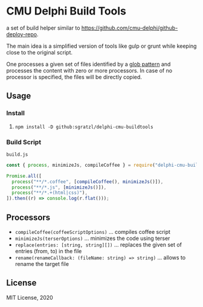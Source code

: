 # CMU Delphi Build Tools

a set of build helper similar to https://github.com/cmu-delphi/github-deploy-repo.

The main idea is a simplified version of tools like gulp or grunt while keeping close to the original script.

One processes a given set of files identified by a [glob pattern](https://github.com/isaacs/node-glob) and processes the content with zero or more processors.
In case of no processor is specified, the files will be directly copied.

## Usage

### Install

1. `npm install -D github:sgratzl/delphi-cmu-buildtools`

### Build Script

`build.js`

```js
const { process, minimizeJs, compileCoffee } = require("delphi-cmu-buildtools");

Promise.all([
  process("**/*.coffee", [compileCoffee(), minimizeJs()]),
  process("**/*.js", [minimizeJs()]),
  process("**/*.+(html|css)"),
]).then((r) => console.log(r.flat()));
```

## Processors

- `compileCoffee(coffeeScriptOptions)` ... compiles coffee script
- `minimizeJs(terserOptions)` ... minimizes the code using terser
- `replace(entries: [string, string][])` ... replaces the given set of entries (from, to) in the file
- `rename(renameCallback: (fileName: string) => string)` ... allows to rename the target file

## License

MIT License, 2020

